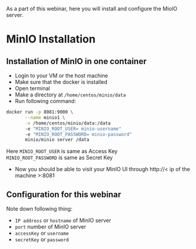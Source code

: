 As a part of this webinar, here you will install and configure the MioIO server.

# MinIO Installation
## Installation of MinIO in one container
* Login to your VM or the host machine
* Make sure that the docker is installed
* Open terminal
* Make a directory at `/home/centos/minio/data`
* Run following command:
``` bash
docker run -p 8081:9000 \
       --name minio1 \
       -v /home/centos/minio/data:/data 
       -e "MINIO_ROOT_USER= minio-username" 
       -e "MINIO_ROOT_PASSWORD= minio-password" 
       minio/minio server /data
```
Here `MINIO_ROOT_USER` is same as Access Key     
`MINIO_ROOT_PASSWORD` is same as Secret Key
* Now you should be able to visit your MinIO UI through http://< ip of the machine >:8081

## Configuration for this webinar
Note down following thing:
* `IP address` or `hostname` of MinIO server
* `port` number of MinIO server
* `accessKey` or `username`
* `secretKey` or `password`
